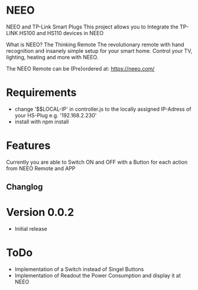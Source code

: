 # NEEO
NEEO and TP-Link Smart Plugs
This project allows you to Integrate the TP-LINK HS100 and HS110 devices in NEEO

What is NEEO?
The Thinking Remote
The revolutionary remote with hand recognition and insanely simple setup for your smart home. Control your TV, lighting, heating and more with NEEO.

The NEEO Remote can be (Pre)ordered at: https://neeo.com/

# Requirements
- change '$$LOCAL-IP' in controller.js to the locally assigned IP-Adress of your HS-Plug e.g. '192.168.2.230'
- install with npm install

# Features
Currently you are able to Switch ON and OFF with a Button for each action from NEEO Remote and APP


## Changlog

# Version 0.0.2
- Initial release

# ToDo
- Implementation of a Switch instead of Singel Buttons
- Implementation of Readout the Power Consumption and display it at NEEO